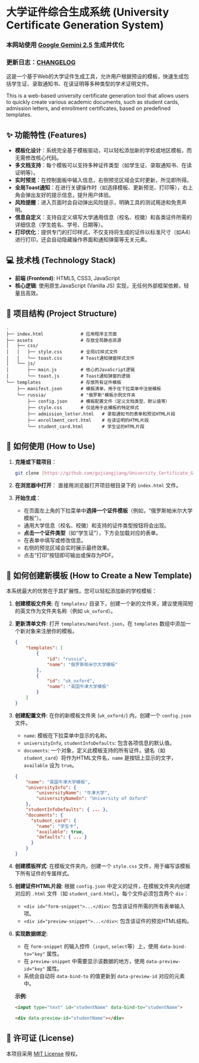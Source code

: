 # 大学证件综合生成系统 (University Certificate Generation System)

### 本网站使用 [Google Gemini 2.5](https://gemini.google.com/) 生成并优化
### 更新日志：[CHANGELOG](./docs/CHANGELOG.md)

这是一个基于Web的大学证件生成工具，允许用户根据预设的模板，快速生成包括学生证、录取通知书、在读证明等多种类型的学术证明文件。

This is a web-based university certificate generation tool that allows users to quickly create various academic documents, such as student cards, admission letters, and enrollment certificates, based on predefined templates.

## ✨ 功能特性 (Features)

* **模板化设计**：系统完全基于模板驱动，可以轻松添加新的学校或地区模板，而无需修改核心代码。
* **多文档支持**：每个模板可以支持多种证件类型（如学生证、录取通知书、在读证明等）。
* **实时预览**：在控制面板中输入信息，右侧预览区域会实时更新，所见即所得。
* **全局Toast通知**：在进行关键操作时（如选择模板、更新预览、打印等），右上角会弹出友好的提示信息，提升用户体验。
* **风险提醒**：进入页面时会自动弹出风险提示，明确工具的测试用途和免责声明。
* **信息自定义**：支持自定义填写大学通用信息（校名、校徽）和各类证件所需的详细信息（学生姓名、学号、日期等）。
* **打印优化**：提供专门的打印样式，不仅支持将生成的证件以标准尺寸（如A4）进行打印，还会自动隐藏操作界面和通知弹窗等无关元素。

## 💻 技术栈 (Technology Stack)

* **前端 (Frontend)**: HTML5, CSS3, JavaScript
* **核心逻辑**: 使用原生JavaScript (Vanilla JS) 实现，无任何外部框架依赖，轻量且高效。

## 📂 项目结构 (Project Structure)

```
.
├── index.html              # 应用程序主页面
├── assets                  # 存放全局静态资源
│   ├── css/
│   │   ├── style.css       # 全局UI样式文件
│   │   └── toast.css       # Toast通知弹窗样式文件
│   └── js/
│       ├── main.js         # 核心的JavaScript逻辑
│       └── toast.js        # Toast通知弹窗的逻辑
└── templates               # 存放所有证件模板
    ├── manifest.json       # 模板清单，用于在下拉菜单中注册模板
    └── russia/             # "俄罗斯"模板示例文件夹
        ├── config.json     # 模板配置文件（定义文档类型、默认值等）
        ├── style.css       # 仅适用于此模板的特定样式
        ├── admission_letter.html   # 录取通知书的表单和预览HTML片段
        ├── enrollment_cert.html    # 在读证明的HTML片段
        └── student_card.html       # 学生证的HTML片段

```

## 🚀 如何使用 (How to Use)

1.  **克隆或下载项目**：
    ```bash
    git clone [https://github.com/gujiangjiang/University_Certificate_Generation_System.git](https://github.com/gujiangjiang/University_Certificate_Generation_System.git)
    ```
2.  **在浏览器中打开**：
    直接用浏览器打开项目根目录下的 `index.html` 文件。

3.  **开始生成**：
    * 在页面左上角的下拉菜单中**选择一个证件模板**（例如，“俄罗斯帕米尔大学模板”）。
    * 通用大学信息（校名、校徽）和支持的证件类型按钮将会出现。
    * **点击一个证件类型**（如“学生证”），下方会加载对应的表单。
    * 在表单中填写或修改信息。
    * 右侧的预览区域会实时展示最终效果。
    * 点击“打印”按钮即可输出或保存为PDF。

## 🎨 如何创建新模板 (How to Create a New Template)

本系统最大的优势在于其扩展性。您可以轻松添加新的学校模板：

1.  **创建模板文件夹**: 在 `templates/` 目录下，创建一个新的文件夹，建议使用简短的英文作为文件夹名称（例如 `uk_oxford`）。

2.  **更新清单文件**: 打开 `templates/manifest.json`，在 `templates` 数组中添加一个新对象来注册你的模板。
    ```json
    {
        "templates": [
            {
                "id": "russia",
                "name": "俄罗斯帕米尔大学模板"
            },
            {
                "id": "uk_oxford",
                "name": "英国牛津大学模板"
            }
        ]
    }
    ```

3.  **创建配置文件**: 在你的新模板文件夹 (`uk_oxford/`) 内，创建一个 `config.json` 文件。
    * `name`: 模板在下拉菜单中显示的名称。
    * `universityInfo`, `studentInfoDefaults`: 包含各项信息的默认值。
    * `documents`: 一个对象，定义此模板支持的所有证件。键名（如 `student_card`）将作为HTML文件名，`name` 是按钮上显示的文字，`available` 设为 `true`。
    ```json
    {
        "name": "英国牛津大学模板",
        "universityInfo": {
            "universityName": "牛津大学",
            "universityNameEn": "University of Oxford"
        },
        "studentInfoDefaults": { ... },
        "documents": {
          "student_card": {
            "name": "学生卡",
            "available": true,
            "defaults": { ... }
          }
        }
    }
    ```

4.  **创建模板样式**: 在模板文件夹内，创建一个 `style.css` 文件，用于编写该模板下所有证件的专属样式。

5.  **创建证件HTML片段**: 根据 `config.json` 中定义的证件，在模板文件夹内创建对应的 `.html` 文件（如 `student_card.html`）。每个文件必须包含两个 `div`：
    * `<div id="form-snippet">...</div>`: 包含该证件所需的所有表单输入项。
    * `<div id="preview-snippet">...</div>`: 包含该证件的预览HTML结构。

6.  **实现数据绑定**:
    * 在 `form-snippet` 的输入控件（`input`, `select`等）上，使用 `data-bind-to="key"` 属性。
    * 在 `preview-snippet` 中需要显示该数据的地方，使用 `data-preview-id="key"` 属性。
    * 系统会自动将 `data-bind-to` 的值更新到 `data-preview-id` 对应的元素中。

    **示例**:
    ```html
    <input type="text" id="studentName" data-bind-to="studentName">

    <div data-preview-id="studentName"></div>
    ```

## 📄 许可证 (License)

本项目采用 [MIT License](LICENSE) 授权。